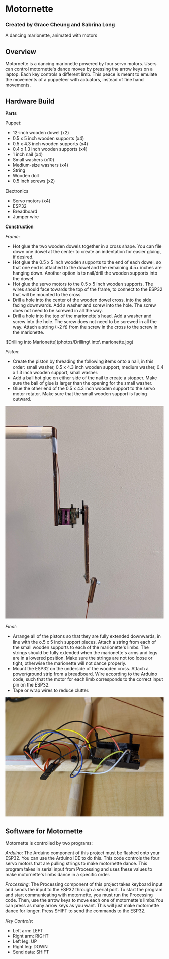 # Motornette
### Created by Grace Cheung and Sabrina Long
A dancing marionette, animated with motors

## Overview

Motornette is a dancing marionette powered by four servo motors. Users can control motornette's dance moves by pressing the arrow keys on a laptop. Each key controls a different limb. This peace is meant to emulate the movements of a puppeteer with actuators, instead of fine hand movements.

## Hardware Build

**Parts**

Puppet:
- 12-inch wooden dowel (x2)
- 0.5 x 5 inch wooden supports (x4)
- 0.5 x 4.3 inch wooden supports (x4)
- 0.4 x 1.3 inch wooden supports (x4)
- 1 inch nail (x4)
- Small washers (x10)
- Medium-size washers (x4)
- String
- Wooden doll
- 0.5 inch screws (x2)

Electronics
- Servo motors (x4)
- ESP32
- Breadboard
- Jumper wire

**Construction**

*Frame*:
- Hot glue the two wooden dowels together in a cross shape. You can file down one dowel at the center to create an indentation for easier gluing, if desired.
- Hot glue the 0.5 x 5 inch wooden supports to the end of each dowel, so that one end is attached to the dowel and the remaining 4.5+ inches are hanging down. Another option is to nail/drill the wooden supports into the dowel
- Hot glue the servo motors to the 0.5 x 5 inch wooden supports. The wires should face towards the top of the frame, to connect to the ESP32 that will be mounted to the cross.
- Drill a hole into the center of the wooden dowel cross, into the side facing downwards. Add a washer and screw into the hole. The screw does not need to be screwed in all the way.
- Drill a hole into the top of the marionette's head. Add a washer and screw into the hole. The screw does not need to be screwed in all the way. Attach a string (~2 ft) from the screw in the cross to the screw in the marionette.

![Drilling into Marionette](photos/Drilling\ into\ marionette.jpg)

*Piston*:
- Create the piston by threading the following items onto a nail, in this order: small washer, 0.5 x 4.3 inch wooden support, medium washer, 0.4 x 1.3 inch wooden support, small washer. 
- Add a ball hot glue on either side of the nail to create a stopper. Make sure the ball of glue is larger than the opening for the small washer.
- Glue the other end of the 0.5 x 4.3 inch wooden support to the servo motor rotator. Make sure that the small wooden support is facing outward.

![Piston Closeup](photos/Piston.jpg)

*Final*:
- Arrange all of the pistons so that they are fully extended downwards, in line with the o.5 x 5 inch support pieces. Attach a string from each of the small wooden supports to each of the marionette's limbs. The strings should be fully extended when the marionette's arms and legs are in a lowered position. Make sure the strings are not too loose or tight, otherwise the marionette will not dance properly.
- Mount the ESP32 on the underside of the wooden cross. Attach a power/ground strip from a breadboard. Wire according to the Arduino code, such that the motor for each limb corresponds to the correct input pin on the ESP32.
- Tape or wrap wires to reduce clutter.

![ESP32 Wiring](photos/Wiring.jpg)

## Software for Motornette

Motornette is controlled by two programs:

*Arduino*: The Arduino component of this project must be flashed onto your ESP32. You can use the Arduino IDE to do this. This code controls the four servo motors that are pulling strings to make motornette dance. This program takes in serial input from Processing and uses these values to make motornette's limbs dance in a specific order.

*Processing*: The Processing component of this project takes keyboard input and sends the input to the ESP32 through a serial port. To start the program and start communicating with motornette, you must run the Processing code. Then, use the arrow keys to move each one of motornette's limbs.You can press as many arrow keys as you want. This will just make motornette dance for longer. Press SHIFT to send the commands to the ESP32.

*Key Controls*:
- Left arm: LEFT
- Right arm: RIGHT
- Left leg: UP
- Right leg: DOWN
- Send data: SHIFT
